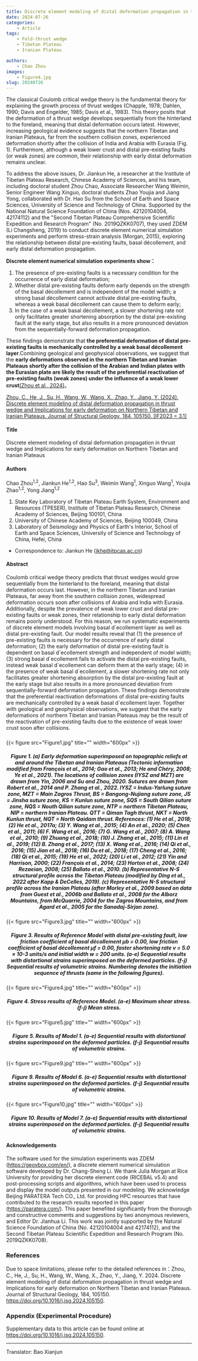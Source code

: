 ```yaml
---
title: Discrete element modeling of distal deformation propagation in thrust wedge and Implications for early deformation on Northern Tibetan and Iranian Plateaus (Journal of Structural Geology)
date: 2024-07-26
categories:
    - Article
tags:
    - Fold-thrust wedge
    - Tibetan Plateau
    - Iranian Plateau

authors:
    - Chao Zhou
images:
    - Figure4.jpg
slug: 20240726
---
```


The classical Coulomb critical wedge theory is the fundamental theory for explaining the growth process of thrust wedges (Chapple, 1978; Dahlen, 1990; Davis and Engelder, 1985; Davis et al., 1983). This theory posits that the deformation of a thrust wedge develops sequentially from the hinterland to the foreland, meaning that distal deformation occurs latest. However, increasing geological evidence suggests that the northern Tibetan and Iranian Plateaus, far from the southern collision zones, experienced deformation shortly after the collision of India and Arabia with Eurasia (Fig. 1). Furthermore, although a weak lower crust and distal pre-existing faults (or weak zones) are common, their relationship with early distal deformation remains unclear.

To address the above issues, Dr. Jiankun He, a researcher at the Institute of Tibetan Plateau Research, Chinese Academy of Sciences, and his team, including doctoral student Zhou Chao, Associate Researcher Wang Weimin, Senior Engineer Wang Xinguo, doctoral students Zhao Youjia and Jiang Yong, collaborated with Dr. Hao Su from the School of Earth and Space Sciences, University of Science and Technology of China. Supported by the National Natural Science Foundation of China (Nos. 42120104004, 42174112) and the "Second Tibetan Plateau Comprehensive Scientific Expedition and Research Program" (No. 2019QZKK0707), they used ZDEM (Li Changsheng, 2019) to conduct discrete element numerical simulation experiments and perform stress-strain analysis (Morgan, 2015), exploring the relationship between distal pre-existing faults, basal décollement, and early distal deformation propagation.

**Discrete element numerical simulation experiments show：**

1. The presence of pre-existing faults is a necessary condition for the occurrence of early distal deformation;
2. Whether distal pre-existing faults deform early depends on the strength of the basal décollement and is independent of the model width; a strong basal décollement cannot activate distal pre-existing faults, whereas a weak basal décollement can cause them to deform early;
3. In the case of a weak basal décollement, a slower shortening rate not only facilitates greater shortening absorption by the distal pre-existing fault at the early stage, but also results in a more pronounced deviation from the sequentially-forward deformation propagation.

These findings demonstrate that **the preferential deformation of distal pre-existing faults is mechanically controlled by a weak basal décollement layer**.Combining geological and geophysical observations, we suggest that the **early deformations observed in the northern Tibetan and Iranian Plateaus shortly after the collision of the Arabian and Indian plates with the Eurasian plate are likely the result of the preferential reactivation of pre-existing faults (weak zones) under the influence of a weak lower crust**[(Zhou et al., 2024)](#refer-zhou2024)。

<div id="refer-zhou2024"></div>

[Zhou, C., He, J., Su, H., Wang, W., Wang, X., Zhao, Y., Jiang, Y. (2024). Discrete element modeling of distal deformation propagation in thrust wedge and Implications for early deformation on Northern Tibetan and Iranian Plateaus. Journal of Structural Geology, 184, 105150. [IF2023 = 3.1]](https://doi.org/10.1016/j.jsg.2024.105150)

#### Title

Discrete element modeling of distal deformation propagation in thrust wedge and Implications for early deformation on Northern Tibetan and Iranian Plateaus

#### Authors
Chao Zhou<sup>1,2</sup>, Jiankun He<sup>1,2</sup>, Hao Su<sup>3</sup>, Weimin Wang<sup>1</sup>, Xinguo Wang<sup>1</sup>, Youjia Zhao<sup>1,2</sup>, Yong Jiang<sup>1,2</sup>

1. State Key Laboratory of Tibetan Plateau Earth System, Environment and Resources (TPESER), Institute of Tibetan Plateau Research, Chinese Academy of Sciences, Beijing 100101, China
2. University of Chinese Academy of Sciences, Beijing 100049, China
3. Laboratory of Seismology and Physics of Earth's Interior, School of Earth and Space Sciences, University of Science and Technology of China, Hefei, China

- Correspondence to: Jiankun He (jkhe@itpcas.ac.cn)


#### Abstract
Coulomb critical wedge theory predicts that thrust wedges would grow sequentially from the hinterland to the
foreland, meaning that distal deformation occurs last. However, in the northern Tibetan and Iranian Plateaus, far
away from the southern collision zones, widespread deformation occurs soon after collisions of Arabia and India
with Eurasia. Additionally, despite the prevalence of weak lower crust and distal pre-existing faults or weak
zones, their relationship to early distal deformation remains poorly understood. For this reason, we run systematic
experiments of discrete element models involving basal d´ecollement layer as well as distal pre-existing
fault. Our model results reveal that (1) the presence of pre-existing faults is necessary for the occurrence of early
distal deformation; (2) the early deformation of distal pre-existing fault is dependent on basal d´ecollement
strength and independent of model width; (3) strong basal d´ecollement fails to activate the distal pre-existing
faults, instead weak basal d´ecollement can deform them at the early stage; (4) in the presence of weak basal
d´ecollement, a slower shortening rate not only facilitates greater shortening absorption by the distal pre-existing
fault at the early stage but also results in a more pronounced deviation from sequentially-forward deformation
propagation. These findings demonstrate that the preferential reactivation deformations of distal pre-existing
faults are mechanically controlled by a weak basal d´ecollement layer. Together with geological and geophysical
observations, we suggest that the early deformations of northern Tibetan and Iranian Plateaus may be the
result of the reactivation of pre-existing faults due to the existence of weak lower crust soon after collisions.

<h5> </h5>
{{< figure src="Figure1.jpg" title="" width="600px" >}}
<center><h5>Figure 1. (a) Early deformation superimposed on topographic reliefs at and around the Tibetan and Iranian Plateaus (Tectonic information modified from François et al., 2014; Gao et al., 2013; He and Chéry, 2008; Ye et al., 2021). The locations of collision zones (IYSZ and MZT) are drawn from Yin, 2006 and Su and Zhou, 2020. Sutures are drawn from Robert et al., 2014 and P. Zhang et al., 2022. IYSZ = Indus-Yarlung suture zone, MZT = Main Zagros Thrust, BS = Bangong-Nujiang suture zone, JS = Jinsha suture zone, KS = Kunlun suture zone, SQS = South Qilian suture zone, NQS = Nouth Qilian suture zone, NTP = northern Tibetan Plateau, NIP = northern Iranian Plateau. QTT = Qiman Tagh thrust, NKT = North Kunlun thrust, NQT = North Qaidam thrust. References: (1) He et al., 2018; (2) He et al., 2017a; (3) Y. Wang et al., 2015; (4) An et al., 2020; (5) Chen et al., 2011; (6) F. Wang et al., 2016; (7) G. Wang et al., 2007; (8) A. Wang et al., 2010; (9) Zhuang et al., 2018; (10) J. Zhang et al., 2015; (11) Lin et al., 2019; (12) B. Zhang et al., 2017; (13) X. Wang et al., 2016; (14) Qi et al., 2016; (15) Jian et al., 2018; (16) Du et al., 2018; (17) Cheng et al., 2016; (18) Qi et al., 2015; (19) He et al., 2022; (20) Li et al., 2012; (21) Yin and Harrison, 2000; (22) François et al., 2014; (23) Horton et al., 2008; (24) Rezaeian, 2008; (25) Ballato et al., 2010. (b) Representative N-S structural profile across the Tibetan Plateau (modified by Ding et al., 2022 after Kapp & DeCelles, 2019). (c) Representative N-S structural profile across the Iranian Plateau (after Morley et al., 2009 based on data from Guest et al., 2006b and Ballato et al., 2008 for the Alborz Mountains, from McQuarrie, 2004 for the Zagros Mountains, and from Agard et al., 2005 for the Sanadaj-Sirjan zone).</h5></center>

{{< figure src="Figure3.jpg" title="" width="600px" >}}
<center><h5>Figure 3. Results of Reference Model with distal pre-existing fault, low friction coefficient of basal décollement μb = 0.00, low friction coefficient of basal décollement μf = 0.00, faster shortening rate v = 5.0 × 10-3 units/s and initial width w = 200 units. (a-e) Sequential results with distortional strains superimposed on the deformed particles. (f-j) Sequential results of volumetric strains. Numbering denotes the initiation sequence of thrusts (same in the following figures).</h5></center>

{{< figure src="Figure4.jpg" title="" width="600px" >}}
<center><h5>Figure 4. Stress results of Reference Model. (a-e) Maximum shear stress. (f-j) Mean stress.</h5></center>

{{< figure src="Figure5.jpg" title="" width="600px" >}}
<center><h5>Figure 5. Results of Model 1. (a-e) Sequential results with distortional strains superimposed on the deformed particles. (f-j) Sequential results of volumetric strains.</h5></center>

{{< figure src="Figure9.jpg" title="" width="600px" >}}
<center><h5>Figure 9. Results of Model 6. (a-e) Sequential results with distortional strains superimposed on the deformed particles. (f-j) Sequential results of volumetric strains.</h5></center>

{{< figure src="Figure10.jpg" title="" width="600px" >}}
<center><h5>Figure 10. Results of Model 7. (a-e) Sequential results with distortional strains superimposed on the deformed particles. (f-j) Sequential results of volumetric strains.</h5></center>

#### Acknowledgements
The software used for the simulation experiments was ZDEM (https://geovbox.com/en/), a discrete element numerical simulation software developed by Dr. Chang-Sheng Li. We thank Julia Morgan at Rice University for providing her discrete element code (RICEBAL v5.4) and post-processing scripts and algorithms, which have been used to process and display the model outputs presented in our modeling. We acknowledge Beijing PARATERA Tech CO., Ltd. for providing HPC resources that have contributed to the research results reported in this paper (https://paratera.com/). This paper benefited significantly from the thorough and constructive comments and suggestions by two anonymous reviewers, and Editor Dr. Jianhua Li. This work was jointly supported by the Natural Science Foundation of China (No. 42120104004 and 42174112), and the Second Tibetan Plateau Scientific Expedition and Research Program (No. 2019QZKK0708).


### References
Due to space limitations, please refer to the detailed references in：Zhou, C., He, J., Su, H., Wang, W., Wang, X., Zhao, Y., Jiang, Y. 2024. Discrete element modeling of distal deformation propagation in thrust wedge and Implications for early deformation on Northern Tibetan and Iranian Plateaus. Journal of Structural Geology, 184, 105150. https://doi.org/10.1016/j.jsg.2024.105150.

### Appendix (Experimental Procedure)

Supplementary data to this article can be found online at https://doi.org/10.1016/j.jsg.2024.105150.

---
Translator: Bao Xianjun